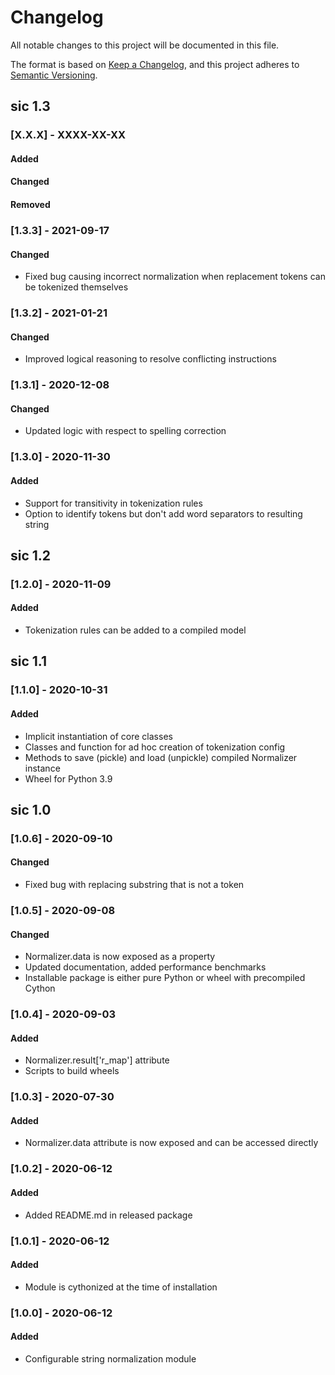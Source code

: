 # Changelog

All notable changes to this project will be documented in this file.

The format is based on [Keep a Changelog](https://keepachangelog.com/en/1.1.0/),
and this project adheres to [Semantic Versioning](https://semver.org/spec/v2.0.0.html).

## sic 1.3

### [X.X.X] - XXXX-XX-XX

#### Added

#### Changed

#### Removed

### [1.3.3] - 2021-09-17

#### Changed

- Fixed bug causing incorrect normalization when replacement tokens can be tokenized themselves

### [1.3.2] - 2021-01-21

#### Changed

- Improved logical reasoning to resolve conflicting instructions

### [1.3.1] - 2020-12-08

#### Changed

- Updated logic with respect to spelling correction

### [1.3.0] - 2020-11-30

#### Added

- Support for transitivity in tokenization rules
- Option to identify tokens but don't add word separators to resulting string

## sic 1.2

### [1.2.0] - 2020-11-09

#### Added

- Tokenization rules can be added to a compiled model

## sic 1.1

### [1.1.0] - 2020-10-31

#### Added

- Implicit instantiation of core classes
- Classes and function for ad hoc creation of tokenization config
- Methods to save (pickle) and load (unpickle) compiled Normalizer instance
- Wheel for Python 3.9

## sic 1.0

### [1.0.6] - 2020-09-10

#### Changed

- Fixed bug with replacing substring that is not a token

### [1.0.5] - 2020-09-08

#### Changed

- Normalizer.data is now exposed as a property
- Updated documentation, added performance benchmarks
- Installable package is either pure Python or wheel with precompiled Cython

### [1.0.4] - 2020-09-03

#### Added

- Normalizer.result['r_map'] attribute
- Scripts to build wheels

### [1.0.3] - 2020-07-30

#### Added

- Normalizer.data attribute is now exposed and can be accessed directly

### [1.0.2] - 2020-06-12

#### Added

- Added README.md in released package

### [1.0.1] - 2020-06-12

#### Added

- Module is cythonized at the time of installation

### [1.0.0] - 2020-06-12

#### Added

- Configurable string normalization module
